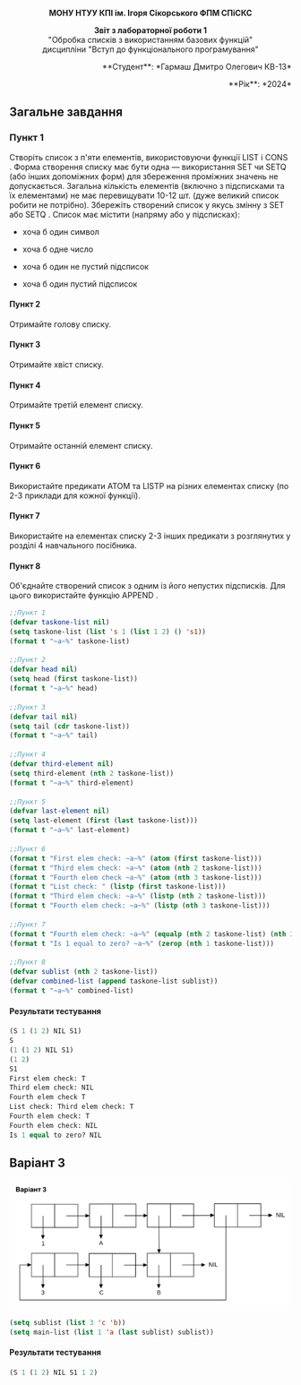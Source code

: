 <p align="center"><b>МОНУ НТУУ КПІ ім. Ігоря Сікорського ФПМ СПіСКС</b></p>

<p align="center">
<b>Звіт з лабораторної роботи 1</b><br/>
"Обробка списків з використанням базових функцій"<br/>
дисципліни "Вступ до функціонального програмування"
</p>

<p align="right">**Студент**: *Гармаш Дмитро Олегович КВ-13*<p>
<p align="right">**Рік**: *2024*<p>



  ## Загальне завдання 

  ### Пункт 1
  Створіть список з п'яти елементів, використовуючи функції LIST і CONS . Форма
створення списку має бути одна — використання SET чи SETQ (або інших
допоміжних форм) для збереження проміжних значень не допускається. Загальна
кількість елементів (включно з підсписками та їх елементами) не має перевищувати
10-12 шт. (дуже великий список робити не потрібно). Збережіть створений список у
якусь змінну з SET або SETQ . Список має містити (напряму або у підсписках):

- хоча б один символ

- хоча б одне число

- хоча б один не пустий підсписок

- хоча б один пустий підсписок

#### Пункт 2
  Отримайте голову списку.
#### Пункт 3
  Отримайте хвіст списку.
#### Пункт 4
  Отримайте третій елемент списку.
#### Пункт 5
  Отримайте останній елемент списку.
#### Пункт 6
  Використайте предикати ATOM та LISTP на різних елементах списку (по 2-3
приклади для кожної функції).
#### Пункт 7
  Використайте на елементах списку 2-3 інших предикати з розглянутих у розділі 4
навчального посібника.
#### Пункт 8
  Об'єднайте створений список з одним із його непустих підсписків. Для цього
використайте функцію APPEND .
  
```lisp 
;;Пункт 1
(defvar taskone-list nil)
(setq taskone-list (list 's 1 (list 1 2) () 's1))
(format t "~a~%" taskone-list)

;;Пункт 2
(defvar head nil)
(setq head (first taskone-list))
(format t "~a~%" head)

;;Пункт 3
(defvar tail nil)
(setq tail (cdr taskone-list))
(format t "~a~%" tail)

;;Пункт 4
(defvar third-element nil)
(setq third-element (nth 2 taskone-list))
(format t "~a~%" third-element)

;;Пункт 5
(defvar last-element nil)
(setq last-element (first (last taskone-list)))
(format t "~a~%" last-element)

;;Пункт 6
(format t "First elem check: ~a~%" (atom (first taskone-list)))
(format t "Third elem check: ~a~%" (atom (nth 2 taskone-list)))
(format t "Fourth elem check ~a~%" (atom (nth 3 taskone-list)))
(format t "List check: " (listp (first taskone-list)))
(format t "Third elem check: ~a~%" (listp (nth 2 taskone-list)))
(format t "Fourth elem check: ~a~%" (listp (nth 3 taskone-list)))

;;Пункт 7
(format t "Fourth elem check: ~a~%" (equalp (nth 2 taskone-list) (nth 3 taskone-list)))
(format t "Is 1 equal to zero? ~a~%" (zerop (nth 1 taskone-list)))

;;Пункт 8
(defvar sublist (nth 2 taskone-list))
(defvar combined-list (append taskone-list sublist))
(format t "~a~%" combined-list)
```

#### Результати тестування

```lisp 
(S 1 (1 2) NIL S1)
S
(1 (1 2) NIL S1)
(1 2)
S1
First elem check: T
Third elem check: NIL
Fourth elem check T
List check: Third elem check: T
Fourth elem check: T
Fourth elem check: NIL
Is 1 equal to zero? NIL
```

## Варіант 3
<p align="center">
<img src="lab-1-variant3.png">
</p>

```lisp
(setq sublist (list 3 'c 'b))
(setq main-list (list 1 'a (last sublist) sublist))
```

#### Результати тестування
```lisp 
(S 1 (1 2) NIL S1 1 2)
```

